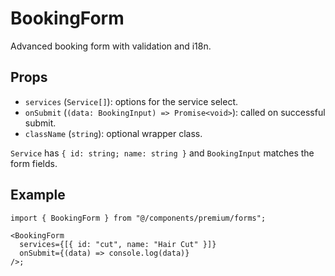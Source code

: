 # BookingForm

Advanced booking form with validation and i18n.

## Props

- `services` (`Service[]`): options for the service select.
- `onSubmit` (`(data: BookingInput) => Promise<void>`): called on successful submit.
- `className` (`string`): optional wrapper class.

`Service` has `{ id: string; name: string }` and `BookingInput` matches the form fields.

## Example

```tsx
import { BookingForm } from "@/components/premium/forms";

<BookingForm
  services={[{ id: "cut", name: "Hair Cut" }]}
  onSubmit={(data) => console.log(data)}
/>;
```
